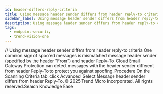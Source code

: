 ```yaml
---
id: header-differs-reply-criteria
title: Using message header sender differs from header reply-to criteria
sidebar_label: Using message header sender differs from header reply-to criteria
description: Using message header sender differs from header reply-to criteria
tags:
  - endpoint-security
  - trend-vision-one
---
```


/*<![CDATA[*/ $('#title').html($('meta[name=map-description]').attr('content')); /*]]>*/ Using message header sender differs from header reply-to criteria One common sign of spoofed messages is mismatched message header sender (specified by the header "From") and header Reply-To. Cloud Email Gateway Protection can detect messages with the header sender different from header Reply-To to protect you against spoofing. Procedure On the Scanning Criteria tab, click Advanced. Select Message header sender differs from header Reply-To. © 2025 Trend Micro Incorporated. All rights reserved.Search Knowledge Base
